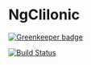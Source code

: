 # NgCliIonic

[![Greenkeeper badge](https://badges.greenkeeper.io/kulshekhar/ng-cli-ionic.svg)](https://greenkeeper.io/)

[![Build Status](https://travis-ci.org/kulshekhar/ng-cli-ionic.svg?branch=master)](https://travis-ci.org/kulshekhar/ng-cli-ionic)

